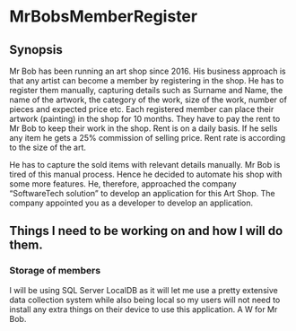 # MrBobsMemberRegister

## Synopsis
Mr Bob has been running an art shop since 2016. His business approach is that any artist can become 
a member by registering in the shop. He has to register them manually, capturing details such as 
Surname and Name, the name of the artwork, the category of the work, size of the work, number 
of pieces and expected price etc. Each registered member can place their artwork (painting) in the 
shop for 10 months. They have to pay the rent to Mr Bob to keep their work in the shop. Rent is on 
a daily basis. If he sells any item he gets a 25% commission of selling price. Rent rate is according to 
the size of the art.

He has to capture the sold items with relevant details manually. Mr Bob is tired of this manual 
process. Hence he decided to automate his shop with some more features. He, therefore, 
approached the company “SoftwareTech solution” to develop an application for this Art Shop. The 
company appointed you as a developer to develop an application. 

## Things I need to be working on and how I will do them.
### Storage of members
I will be using SQL Server LocalDB as it will let me use a pretty extensive data collection system while also being local so my users will not need to install any extra things on their device to use this application. A W for Mr Bob.

